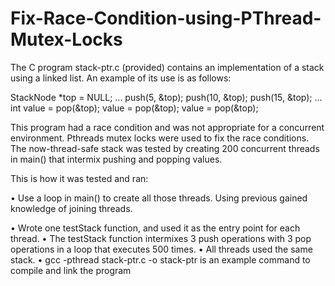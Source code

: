 # Fix-Race-Condition-using-PThread-Mutex-Locks
The C program stack-ptr.c (provided) contains an implementation of a stack using a linked list. 
An example of its use is as follows:

StackNode *top = NULL; 
... 
push(5, &top); 
push(10, &top); push(15, &top); 
... 
int value = pop(&top); 
value 	= pop(&top); value 	= pop(&top); 

This program had a race condition and was not appropriate for a concurrent environment. Pthreads mutex locks were used to fix the race conditions. 
The now-thread-safe stack was tested by creating 200 concurrent threads in main() that intermix pushing and popping values.

This is how it was tested and ran:

•	Use a loop in main() to create all those threads. Using previous gained knowledge of joining threads.

•	Wrote one testStack function, and used it as the entry point for each thread. 
•	The testStack function intermixes 3 push operations with 3 pop operations in a loop that 
executes 500 times. 
•	All threads used the same stack. 
•	gcc -pthread stack-ptr.c -o stack-ptr is an example command to compile and link 
the program 
